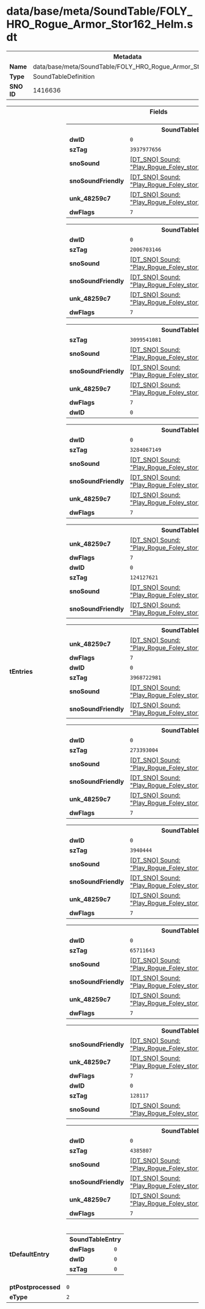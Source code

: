 <h1>data/base/meta/SoundTable/FOLY_HRO_Rogue_Armor_Stor162_Helm.sdt</h1><table><tr><th colspan="100%">Metadata</th></tr><tr><td><b>Name</b></td><td>data/base/meta/SoundTable/FOLY_HRO_Rogue_Armor_Stor162_Helm.sdt</td></tr><tr><td><b>Type</b></td><td>SoundTableDefinition</td></tr><tr><td><b>SNO ID</b></td><td>1416636</td></tr></table>

<table><tr><th colspan="100%">Fields</th></tr><tr><td><b>tEntries</b></td><td><table><tr><th colspan="100%">SoundTableEntry</th></tr><tr><td><b>dwID</b></td><td><code>0</code></td></tr><tr><td><b>szTag</b></td><td><code>3937977656</code></td></tr><tr><td><b>snoSound</b></td><td><a href="..\Sound\Play_Rogue_Foley_stor162_Helm_AttackQuick_1P.snd.md">[DT_SNO] Sound: "Play_Rogue_Foley_stor162_Helm_AttackQuick_1P"</a></td></tr><tr><td><b>snoSoundFriendly</b></td><td><a href="..\Sound\Play_Rogue_Foley_stor162_Helm_AttackQuick_3P_Friendly.snd.md">[DT_SNO] Sound: "Play_Rogue_Foley_stor162_Helm_AttackQuick_3P_Friendly"</a></td></tr><tr><td><b>unk_48259c7</b></td><td><a href="..\Sound\Play_Rogue_Foley_stor162_Helm_AttackQuick_3P_Enemy.snd.md">[DT_SNO] Sound: "Play_Rogue_Foley_stor162_Helm_AttackQuick_3P_Enemy"</a></td></tr><tr><td><b>dwFlags</b></td><td><code>7</code></td></tr></table>


<table><tr><th colspan="100%">SoundTableEntry</th></tr><tr><td><b>dwID</b></td><td><code>0</code></td></tr><tr><td><b>szTag</b></td><td><code>2006703146</code></td></tr><tr><td><b>snoSound</b></td><td><a href="..\Sound\Play_Rogue_Foley_stor162_Helm_AttackBig_1P.snd.md">[DT_SNO] Sound: "Play_Rogue_Foley_stor162_Helm_AttackBig_1P"</a></td></tr><tr><td><b>snoSoundFriendly</b></td><td><a href="..\Sound\Play_Rogue_Foley_stor162_Helm_AttackBig_3P_Friendly.snd.md">[DT_SNO] Sound: "Play_Rogue_Foley_stor162_Helm_AttackBig_3P_Friendly"</a></td></tr><tr><td><b>unk_48259c7</b></td><td><a href="..\Sound\Play_Rogue_Foley_stor162_Helm_AttackBig_3P_Enemy.snd.md">[DT_SNO] Sound: "Play_Rogue_Foley_stor162_Helm_AttackBig_3P_Enemy"</a></td></tr><tr><td><b>dwFlags</b></td><td><code>7</code></td></tr></table>


<table><tr><th colspan="100%">SoundTableEntry</th></tr><tr><td><b>szTag</b></td><td><code>3099541081</code></td></tr><tr><td><b>snoSound</b></td><td><a href="..\Sound\Play_Rogue_Foley_stor162_Helm_AttackQuick_1P.snd.md">[DT_SNO] Sound: "Play_Rogue_Foley_stor162_Helm_AttackQuick_1P"</a></td></tr><tr><td><b>snoSoundFriendly</b></td><td><a href="..\Sound\Play_Rogue_Foley_stor162_Helm_AttackQuick_3P_Friendly.snd.md">[DT_SNO] Sound: "Play_Rogue_Foley_stor162_Helm_AttackQuick_3P_Friendly"</a></td></tr><tr><td><b>unk_48259c7</b></td><td><a href="..\Sound\Play_Rogue_Foley_stor162_Helm_AttackQuick_3P_Enemy.snd.md">[DT_SNO] Sound: "Play_Rogue_Foley_stor162_Helm_AttackQuick_3P_Enemy"</a></td></tr><tr><td><b>dwFlags</b></td><td><code>7</code></td></tr><tr><td><b>dwID</b></td><td><code>0</code></td></tr></table>


<table><tr><th colspan="100%">SoundTableEntry</th></tr><tr><td><b>dwID</b></td><td><code>0</code></td></tr><tr><td><b>szTag</b></td><td><code>3284067149</code></td></tr><tr><td><b>snoSound</b></td><td><a href="..\Sound\Play_Rogue_Foley_stor162_Helm_Bodyfall_1P.snd.md">[DT_SNO] Sound: "Play_Rogue_Foley_stor162_Helm_Bodyfall_1P"</a></td></tr><tr><td><b>snoSoundFriendly</b></td><td><a href="..\Sound\Play_Rogue_Foley_stor162_Helm_Bodyfall_3P_Friendly.snd.md">[DT_SNO] Sound: "Play_Rogue_Foley_stor162_Helm_Bodyfall_3P_Friendly"</a></td></tr><tr><td><b>unk_48259c7</b></td><td><a href="..\Sound\Play_Rogue_Foley_stor162_Helm_Bodyfall_3P_Enemy.snd.md">[DT_SNO] Sound: "Play_Rogue_Foley_stor162_Helm_Bodyfall_3P_Enemy"</a></td></tr><tr><td><b>dwFlags</b></td><td><code>7</code></td></tr></table>


<table><tr><th colspan="100%">SoundTableEntry</th></tr><tr><td><b>unk_48259c7</b></td><td><a href="..\Sound\Play_Rogue_Foley_stor162_Helm_Evade_3P_Enemy.snd.md">[DT_SNO] Sound: "Play_Rogue_Foley_stor162_Helm_Evade_3P_Enemy"</a></td></tr><tr><td><b>dwFlags</b></td><td><code>7</code></td></tr><tr><td><b>dwID</b></td><td><code>0</code></td></tr><tr><td><b>szTag</b></td><td><code>124127621</code></td></tr><tr><td><b>snoSound</b></td><td><a href="..\Sound\Play_Rogue_Foley_stor162_Helm_Evade_1P.snd.md">[DT_SNO] Sound: "Play_Rogue_Foley_stor162_Helm_Evade_1P"</a></td></tr><tr><td><b>snoSoundFriendly</b></td><td><a href="..\Sound\Play_Rogue_Foley_stor162_Helm_Evade_3P_Friendly.snd.md">[DT_SNO] Sound: "Play_Rogue_Foley_stor162_Helm_Evade_3P_Friendly"</a></td></tr></table>


<table><tr><th colspan="100%">SoundTableEntry</th></tr><tr><td><b>unk_48259c7</b></td><td><a href="..\Sound\Play_Rogue_Foley_stor162_Helm_GetHit_3P_Enemy.snd.md">[DT_SNO] Sound: "Play_Rogue_Foley_stor162_Helm_GetHit_3P_Enemy"</a></td></tr><tr><td><b>dwFlags</b></td><td><code>7</code></td></tr><tr><td><b>dwID</b></td><td><code>0</code></td></tr><tr><td><b>szTag</b></td><td><code>3968722981</code></td></tr><tr><td><b>snoSound</b></td><td><a href="..\Sound\Play_Rogue_Foley_stor162_Helm_GetHit_1P.snd.md">[DT_SNO] Sound: "Play_Rogue_Foley_stor162_Helm_GetHit_1P"</a></td></tr><tr><td><b>snoSoundFriendly</b></td><td><a href="..\Sound\Play_Rogue_Foley_stor162_Helm_GetHit_3P_Friendly.snd.md">[DT_SNO] Sound: "Play_Rogue_Foley_stor162_Helm_GetHit_3P_Friendly"</a></td></tr></table>


<table><tr><th colspan="100%">SoundTableEntry</th></tr><tr><td><b>dwID</b></td><td><code>0</code></td></tr><tr><td><b>szTag</b></td><td><code>273393004</code></td></tr><tr><td><b>snoSound</b></td><td><a href="..\Sound\Play_Rogue_Foley_stor162_Helm_GetHit_1P.snd.md">[DT_SNO] Sound: "Play_Rogue_Foley_stor162_Helm_GetHit_1P"</a></td></tr><tr><td><b>snoSoundFriendly</b></td><td><a href="..\Sound\Play_Rogue_Foley_stor162_Helm_GetHit_3P_Friendly.snd.md">[DT_SNO] Sound: "Play_Rogue_Foley_stor162_Helm_GetHit_3P_Friendly"</a></td></tr><tr><td><b>unk_48259c7</b></td><td><a href="..\Sound\Play_Rogue_Foley_stor162_Helm_GetHit_3P_Enemy.snd.md">[DT_SNO] Sound: "Play_Rogue_Foley_stor162_Helm_GetHit_3P_Enemy"</a></td></tr><tr><td><b>dwFlags</b></td><td><code>7</code></td></tr></table>


<table><tr><th colspan="100%">SoundTableEntry</th></tr><tr><td><b>dwID</b></td><td><code>0</code></td></tr><tr><td><b>szTag</b></td><td><code>3940444</code></td></tr><tr><td><b>snoSound</b></td><td><a href="..\Sound\Play_Rogue_Foley_stor162_Helm_Jump_1P.snd.md">[DT_SNO] Sound: "Play_Rogue_Foley_stor162_Helm_Jump_1P"</a></td></tr><tr><td><b>snoSoundFriendly</b></td><td><a href="..\Sound\Play_Rogue_Foley_stor162_Helm_Jump_3P_Friendly.snd.md">[DT_SNO] Sound: "Play_Rogue_Foley_stor162_Helm_Jump_3P_Friendly"</a></td></tr><tr><td><b>unk_48259c7</b></td><td><a href="..\Sound\Play_Rogue_Foley_stor162_Helm_Jump_3P_Enemy.snd.md">[DT_SNO] Sound: "Play_Rogue_Foley_stor162_Helm_Jump_3P_Enemy"</a></td></tr><tr><td><b>dwFlags</b></td><td><code>7</code></td></tr></table>


<table><tr><th colspan="100%">SoundTableEntry</th></tr><tr><td><b>dwID</b></td><td><code>0</code></td></tr><tr><td><b>szTag</b></td><td><code>65711643</code></td></tr><tr><td><b>snoSound</b></td><td><a href="..\Sound\Play_Rogue_Foley_stor162_Helm_JumpLand_1P.snd.md">[DT_SNO] Sound: "Play_Rogue_Foley_stor162_Helm_JumpLand_1P"</a></td></tr><tr><td><b>snoSoundFriendly</b></td><td><a href="..\Sound\Play_Rogue_Foley_stor162_Helm_JumpLand_3P_Friendly.snd.md">[DT_SNO] Sound: "Play_Rogue_Foley_stor162_Helm_JumpLand_3P_Friendly"</a></td></tr><tr><td><b>unk_48259c7</b></td><td><a href="..\Sound\Play_Rogue_Foley_stor162_Helm_JumpLand_3P_Enemy.snd.md">[DT_SNO] Sound: "Play_Rogue_Foley_stor162_Helm_JumpLand_3P_Enemy"</a></td></tr><tr><td><b>dwFlags</b></td><td><code>7</code></td></tr></table>


<table><tr><th colspan="100%">SoundTableEntry</th></tr><tr><td><b>snoSoundFriendly</b></td><td><a href="..\Sound\Play_Rogue_Foley_stor162_Helm_Run_3P_Friendly.snd.md">[DT_SNO] Sound: "Play_Rogue_Foley_stor162_Helm_Run_3P_Friendly"</a></td></tr><tr><td><b>unk_48259c7</b></td><td><a href="..\Sound\Play_Rogue_Foley_stor162_Helm_Run_3P_Enemy.snd.md">[DT_SNO] Sound: "Play_Rogue_Foley_stor162_Helm_Run_3P_Enemy"</a></td></tr><tr><td><b>dwFlags</b></td><td><code>7</code></td></tr><tr><td><b>dwID</b></td><td><code>0</code></td></tr><tr><td><b>szTag</b></td><td><code>128117</code></td></tr><tr><td><b>snoSound</b></td><td><a href="..\Sound\Play_Rogue_Foley_stor162_Helm_Run_1P.snd.md">[DT_SNO] Sound: "Play_Rogue_Foley_stor162_Helm_Run_1P"</a></td></tr></table>


<table><tr><th colspan="100%">SoundTableEntry</th></tr><tr><td><b>dwID</b></td><td><code>0</code></td></tr><tr><td><b>szTag</b></td><td><code>4385807</code></td></tr><tr><td><b>snoSound</b></td><td><a href="..\Sound\Play_Rogue_Foley_stor162_Helm_Walk_1P.snd.md">[DT_SNO] Sound: "Play_Rogue_Foley_stor162_Helm_Walk_1P"</a></td></tr><tr><td><b>snoSoundFriendly</b></td><td><a href="..\Sound\Play_Rogue_Foley_stor162_Helm_Walk_3P_Friendly.snd.md">[DT_SNO] Sound: "Play_Rogue_Foley_stor162_Helm_Walk_3P_Friendly"</a></td></tr><tr><td><b>unk_48259c7</b></td><td><a href="..\Sound\Play_Rogue_Foley_stor162_Helm_Walk_3P_Enemy.snd.md">[DT_SNO] Sound: "Play_Rogue_Foley_stor162_Helm_Walk_3P_Enemy"</a></td></tr><tr><td><b>dwFlags</b></td><td><code>7</code></td></tr></table>


</td></tr><tr><td><b>tDefaultEntry</b></td><td><table><tr><th colspan="100%">SoundTableEntry</th></tr><tr><td><b>dwFlags</b></td><td><code>0</code></td></tr><tr><td><b>dwID</b></td><td><code>0</code></td></tr><tr><td><b>szTag</b></td><td><code>0</code></td></tr></table>

</td></tr><tr><td><b>ptPostprocessed</b></td><td><code>0</code></td></tr><tr><td><b>eType</b></td><td><code>2</code></td></tr></table>

